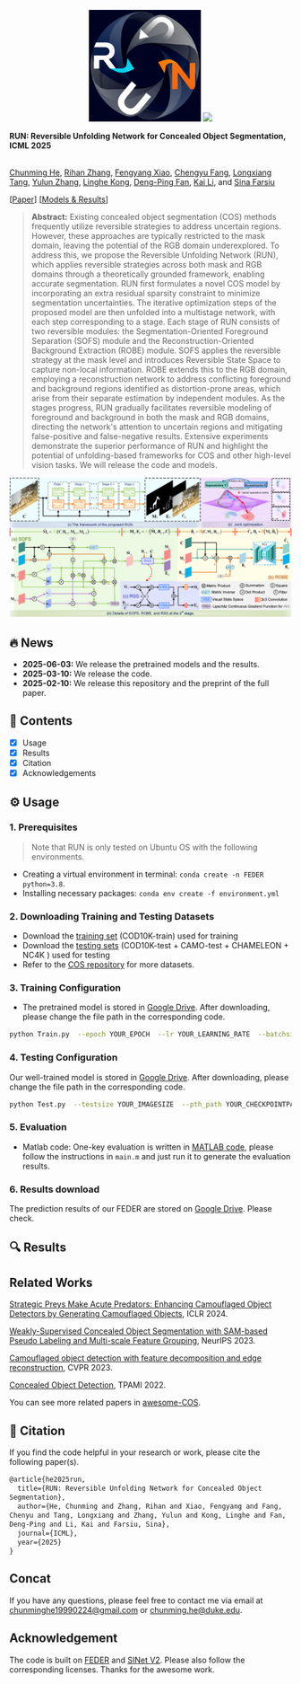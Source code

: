 <p align=center><img src="logo.png" width="200px"> <a href='https://arxiv.org/pdf/2501.18783'><img src='https://img.shields.io/badge/ICML-2025-red'></a> </p>

**RUN: Reversible Unfolding Network for Concealed Object Segmentation, ICML 2025** 

<br> [Chunming He](https://chunminghe.github.io/), [Rihan Zhang](https://scholar.google.com/citations?user=y1hdXhcAAAAJ&hl=en), [Fengyang Xiao](https://scholar.google.com/citations?user=NqdaqA8AAAAJ&hl=en), [Chengyu Fang](https://cnyvfang.github.io/), [Longxiang Tang](https://scholar.google.com/citations?user=3oMQsq8AAAAJ&hl=en), [Yulun Zhang](https://yulunzhang.com), [Linghe Kong](https://www.cs.sjtu.edu.cn/~linghe.kong/), [Deng-Ping Fan](https://dengpingfan.github.io/), [Kai Li](https://kailigo.github.io/), and [Sina Farsiu](https://people.duke.edu/~sf59/) <be>

[[Paper](https://arxiv.org/abs/2501.18783)] [[Models & Results](https://drive.google.com/drive/folders/1rA8RfYDmEkUESsRAEgVVqCj5ImkRNTsE?usp=sharing)]

>**Abstract:** Existing concealed object segmentation (COS) methods frequently utilize reversible strategies to address uncertain regions. However, these approaches are typically restricted to the mask domain, leaving the potential of the RGB domain underexplored. To address this, we propose the Reversible Unfolding Network (RUN), which applies reversible strategies across both mask and RGB domains through a theoretically grounded framework, enabling accurate segmentation. RUN first formulates a novel COS model by incorporating an extra residual sparsity constraint to minimize segmentation uncertainties. The iterative optimization steps of the proposed model are then unfolded into a multistage network, with each step corresponding to a stage. Each stage of RUN consists of two reversible modules: the Segmentation-Oriented Foreground Separation (SOFS) module and the Reconstruction-Oriented Background Extraction (ROBE) module. SOFS applies the reversible strategy at the mask level and introduces Reversible State Space to capture non-local information. ROBE extends this to the RGB domain, employing a reconstruction network to address conflicting foreground and background regions identified as distortion-prone areas, which arise from their separate estimation by independent modules. As the stages progress, RUN gradually facilitates reversible modeling of foreground and background in both the mask and RGB domains, directing the network's attention to uncertain regions and mitigating false-positive and false-negative results. Extensive experiments demonstrate the superior performance of RUN and highlight the potential of unfolding-based frameworks for COS and other high-level vision tasks. We will release the code and models.   

![](featured.png)




## 🔥 News

- **2025-06-03:** We release the pretrained models and the results.
- **2025-03-10:** We release the code.
- **2025-02-10:** We release this repository and the preprint of the full paper.



## 🔗 Contents

- [x] Usage
- [x] Results
- [x] Citation
- [x] Acknowledgements

## ⚙️ Usage



### 1. Prerequisites

> Note that RUN is only tested on Ubuntu OS with the following environments.

- Creating a virtual environment in terminal: `conda create -n FEDER python=3.8`.
- Installing necessary packages: `conda env create -f environment.yml`

### 2. Downloading Training and Testing Datasets

- Download the [training set](https://anu365-my.sharepoint.com/:u:/g/personal/u7248002_anu_edu_au/EQ75AD2A5ClIgqNv6yvstSwBQ1jJNC6DNbk8HISuxPV9QA?e=UhHKSD) (COD10K-train) used for training 
- Download the [testing sets](https://anu365-my.sharepoint.com/:u:/g/personal/u7248002_anu_edu_au/EVI0Bjs7k_VIvz4HmSVV9egBo48vjwX7pvx7deXBtooBYg?e=FjGqZZ) (COD10K-test + CAMO-test + CHAMELEON + NC4K ) used for testing
- Refer to the [COS repository](https://github.com/ChunmingHe/awesome-concealed-object-segmentation) for more datasets.

### 3. Training Configuration

- The pretrained model is stored in [Google Drive](https://drive.google.com/file/d/1OmE2vEegPPTB1JZpj2SPA6BQnXqiuD1U/view?usp=share_link). After downloading, please change the file path in the corresponding code.
```bash
python Train.py  --epoch YOUR_EPOCH  --lr YOUR_LEARNING_RATE  --batchsize YOUR_BATCH_SIZE  --trainsize YOUR_TRAINING_SIZE  --train_root YOUR_TRAININGSETPATH  --val_root  YOUR_VALIDATIONSETPATH  --save_path YOUR_CHECKPOINTPATH
```

### 4. Testing Configuration

Our well-trained model is stored in [Google Drive](https://drive.google.com/drive/folders/1rA8RfYDmEkUESsRAEgVVqCj5ImkRNTsE?usp=sharing). After downloading, please change the file path in the corresponding code.
```bash
python Test.py  --testsize YOUR_IMAGESIZE  --pth_path YOUR_CHECKPOINTPATH  --test_dataset_path  YOUR_TESTINGSETPATH
```

### 5. Evaluation

- Matlab code: One-key evaluation is written in [MATLAB code](https://github.com/DengPingFan/CODToolbox), please follow the instructions in `main.m` and just run it to generate the evaluation results.

### 6. Results download

The prediction results of our FEDER are stored on [Google Drive](https://drive.google.com/file/d/1OmE2vEegPPTB1JZpj2SPA6BQnXqiuD1U/view?usp=share_link). Please check.


## 🔍 Results




## Related Works
[Strategic Preys Make Acute Predators: Enhancing Camouflaged Object Detectors by Generating Camouflaged Objects](https://github.com/ChunmingHe/Camouflageator), ICLR 2024.

[Weakly-Supervised Concealed Object Segmentation with SAM-based Pseudo Labeling and Multi-scale Feature Grouping](https://github.com/ChunmingHe/WS-SAM), NeurIPS 2023.

[Camouflaged object detection with feature decomposition and edge reconstruction](https://github.com/ChunmingHe/FEDER), CVPR 2023.

[Concealed Object Detection](https://github.com/GewelsJI/SINet-V2), TPAMI 2022.

You can see more related papers in [awesome-COS](https://github.com/ChunmingHe/awesome-concealed-object-segmentation).



## 📎 Citation

If you find the code helpful in your research or work, please cite the following paper(s).

```
@article{he2025run,
  title={RUN: Reversible Unfolding Network for Concealed Object Segmentation},
  author={He, Chunming and Zhang, Rihan and Xiao, Fengyang and Fang, Chenyu and Tang, Longxiang and Zhang, Yulun and Kong, Linghe and Fan, Deng-Ping and Li, Kai and Farsiu, Sina},
  journal={ICML},
  year={2025}
}
```

## Concat
If you have any questions, please feel free to contact me via email at chunminghe19990224@gmail.com or chunming.he@duke.edu.

## Acknowledgement
The code is built on [FEDER](https://github.com/ChunmingHe/FEDER) and [SINet V2](https://github.com/GewelsJI/SINet-V2). Please also follow the corresponding licenses. Thanks for the awesome work.

